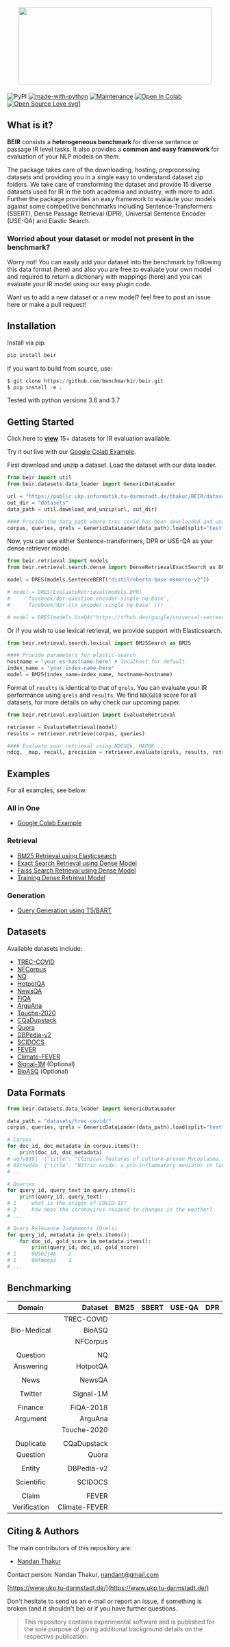 
<!-- <h1>
<img style="vertical-align:middle" width="120" height="120" src="https://raw.githubusercontent.com/benchmarkir/beir/main/images/color_logo.png" />
BeIR: A Heterogeneous Benchmark for IR
</h1> -->

<!-- <h1 text-align= "center">
    <img width="300" height="120" src="https://raw.githubusercontent.com/benchmarkir/beir/main/images/color_logo_transparent_cropped.png" style="vertical-align: middle;"/>
</h1> -->

<h1 style="text-align:center">
<img style="vertical-align:middle" width="450" height="180" src="https://raw.githubusercontent.com/benchmarkir/beir/main/images/color_logo_transparent_cropped.png" />
</h1>

<!-- <h3 align="center">
BEIR: A heterogeneous benchmark for Information Retrieval
</h3> -->


![PyPI](https://img.shields.io/pypi/v/beir)
[![made-with-python](https://img.shields.io/badge/Made%20with-Python-1f425f.svg?color=purple)](https://www.python.org/)
[![Maintenance](https://img.shields.io/badge/Maintained%3F-yes-green.svg)](https://GitHub.com/Nthakur20/StrapDown.js/graphs/commit-activity)
[![Open In Colab](https://colab.research.google.com/assets/colab-badge.svg)](https://colab.research.google.com/github/benchmarkir/beir/blob/main/examples/retrieval/Retrieval_Example.ipynb)
[![Open Source Love svg1](https://badges.frapsoft.com/os/v1/open-source.svg?v=103)](https://github.com/benchmarkir/beir/)

## What is it?

**BEIR** consists a **heterogeneous benchmark** for diverse sentence or passage IR level tasks. It also provides a **common and easy framework** for evaluation of your NLP models on them.

The package takes care of the downloading, hosting, preprocessing datasets and providing you in a single easy to understand dataset zip folders. We take care of transforming the dataset and provide 15 diverse datasets used for IR in the both academia and industry, with more to add. Further the package provides an easy framework to evalaute your models against some competitive benchmarks including Sentence-Transformers (SBERT), Dense Passage Retrieval (DPR), Universal Sentence Encoder (USE-QA) and Elastic Search.

### Worried about your dataset or model not present in the benchmark?

Worry not! You can easily add your dataset into the benchmark by following this data format (here) and also you are free to evaluate your own model and required to return a dictionary with mappings (here) and you can evaluate your IR model using our easy plugin code.

Want us to add a new dataset or a new model? feel free to post an issue here or make a pull request!

## Installation

Install via pip:

```python
pip install beir
```

If you want to build from source, use:

```python
$ git clone https://github.com/benchmarkir/beir.git
$ pip install -e .
```

Tested with python versions 3.6 and 3.7

## Getting Started

Click here to [**view**](https://public.ukp.informatik.tu-darmstadt.de/thakur/BEIR/datasets/) 15+ datasets for IR evaluation available.

Try it out live with our [Google Colab Example](https://colab.research.google.com/github/benchmarkir/beir/blob/main/examples/retrieval/Retrieval_Example.ipynb).

First download and unzip a dataset. Load the dataset with our data loader.

```python
from beir import util
from beir.datasets.data_loader import GenericDataLoader

url = "https://public.ukp.informatik.tu-darmstadt.de/thakur/BEIR/datasets/trec-covid.zip"
out_dir = "datasets"
data_path = util.download_and_unzip(url, out_dir)

#### Provide the data_path where trec-covid has been downloaded and unzipped
corpus, queries, qrels = GenericDataLoader(data_path).load(split="test")
```

Now, you can use either Sentence-transformers, DPR or USE-QA as your dense retriever model.

```python
from beir.retrieval import models
from beir.retrieval.search.dense import DenseRetrievalExactSearch as DRES

model = DRES(models.SentenceBERT("distilroberta-base-msmarco-v2"))

# model = DRES(EvaluateRetrieval(models.DPR(
#     'facebook/dpr-question_encoder-single-nq-base',
#     'facebook/dpr-ctx_encoder-single-nq-base' )))

# model = DRES(models.UseQA("https://tfhub.dev/google/universal-sentence-encoder-qa/3"))
```

Or if you wish to use lexical retrieval, we provide support with Elasticsearch.
```python
from beir.retrieval.search.lexical import BM25Search as BM25

#### Provide parameters for elastic-search
hostname = "your-es-hostname-here" # localhost for default
index_name = "your-index-name-here"
model = BM25(index_name=index_name, hostname=hostname)
```

Format of ``results`` is identical to that of ``qrels``. You can evaluate your IR performance using ``qrels`` and ``results``.
We find ``NDCG@10`` score for all datasets, for more details on why check our upcoming paper.

```python
from beir.retrieval.evaluation import EvaluateRetrieval

retriever = EvaluateRetrieval(model)
results = retriever.retrieve(corpus, queries)

#### Evaluate your retrieval using NDCG@k, MAP@K ...
ndcg, _map, recall, precision = retriever.evaluate(qrels, results, retriever.k_values)
```

## Examples

For all examples, see below:

### All in One
- [Google Colab Example](https://colab.research.google.com/github/benchmarkir/beir/blob/main/examples/retrieval/Retrieval_Example.ipynb)

### Retrieval
- [BM25 Retrieval using Elasticsearch](https://github.com/benchmarkir/beir/blob/main/examples/retrieval/evaluate_bm25.py)
- [Exact Search Retrieval using Dense Model](https://github.com/benchmarkir/beir/blob/main/examples/retrieval/evaluate_dense.py)
- [Faiss Search Retrieval using Dense Model](https://github.com/benchmarkir/beir/blob/main/examples/retrieval/evaluate_faiss_dense.py)
- [Training Dense Retrieval Model](https://github.com/benchmarkir/beir/blob/main/examples/retrieval/train_dense.py)

### Generation
- [Query Generation using T5/BART](https://github.com/benchmarkir/beir/blob/main/examples/generation/query_generator.py)

## Datasets

Available datasets include:

- [TREC-COVID](https://ir.nist.gov/covidSubmit/index.html)
- [NFCorpus](https://www.cl.uni-heidelberg.de/statnlpgroup/nfcorpus/)
- [NQ](https://ai.google.com/research/NaturalQuestions)
- [HotpotQA](https://hotpotqa.github.io/)
- [NewsQA](https://www.microsoft.com/en-us/research/project/newsqa-dataset/)
- [FiQA](https://sites.google.com/view/fiqa/home)
- [ArguAna](http://argumentation.bplaced.net/arguana/data)
- [Touche-2020](https://webis.de/events/touche-20/)
- [CQaDupstack](http://nlp.cis.unimelb.edu.au/resources/cqadupstack/)
- [Quora](https://www.quora.com/q/quoradata/First-Quora-Dataset-Release-Question-Pairs)
- [DBPedia-v2](https://iai-group.github.io/DBpedia-Entity/)
- [SCIDOCS](https://allenai.org/data/scidocs)
- [FEVER](https://fever.ai/)
- [Climate-FEVER](https://www.sustainablefinance.uzh.ch/en/research/climate-fever.html)
- [Signal-1M](https://research.signal-ai.com/datasets/signal1m-tweetir.html) (Optional)
- [BioASQ](http://bioasq.org/) (Optional)

## Data Formats

```python
from beir.datasets.data_loader import GenericDataLoader

data_path = "datasets/trec-covid/"
corpus, queries, qrels = GenericDataLoader(data_path).load(split="test")

# Corpus
for doc_id, doc_metadata in corpus.items():
    print(doc_id, doc_metadata)
# ug7v899j  {"title": "Clinical features of culture-proven Mycoplasma...", "text": "This retrospective chart review describes the epidemiology..."}
# 02tnwd4m  {"title": "Nitric oxide: a pro-inflammatory mediator in lung disease?, "text": "Inflammatory diseases of the respiratory tract are commonly associated..."}
# ...

# Queries
for query_id, query_text in query.items():
    print(query_id, query_text)
# 1     what is the origin of COVID-19?
# 2     how does the coronavirus respond to changes in the weather?
# ...

# Query Relevance Judgements (Qrels)
for query_id, metadata in qrels.items():
    for doc_id, gold_score in metadata.items():
        print(query_id, doc_id, gold_score)
# 1     005b2j4b    2
# 1     00fmeepz    1
# ...
```

## Benchmarking

| Domain     |Dataset       | BM25    | SBERT   | USE-QA  | DPR     |
| :---------:|------------: |:------: |:------: |:------: |:------: |
|            | TREC-COVID   |         |         |         |         |
| Bio-Medical| BioASQ       |         |         |         |         |
|            | NFCorpus     |         |         |         |         |
|            |              |         |         |         |         |
| Question   | NQ           |         |         |         |         |
| Answering  | HotpotQA     |         |         |         |         |
|            |              |         |         |         |         |
| News       | NewsQA       |         |         |         |         |
|            |              |         |         |         |         |
| Twitter    | Signal-1M    |         |         |         |         |
|            |              |         |         |         |         |
| Finance    | FiQA-2018    |         |         |         |         |
| Argument   | ArguAna      |         |         |         |         |
|            | Touche-2020  |         |         |         |         |
|            |              |         |         |         |         |
| Duplicate  | CQaDupstack  |         |         |         |         |
| Question   | Quora        |         |         |         |         |
|            |              |         |         |         |         |
|  Entity    | DBPedia-v2   |         |         |         |         |
|            |              |         |         |         |         |
| Scientific | SCIDOCS      |         |         |         |         |
|            |              |         |         |         |         |
| Claim      | FEVER        |         |         |         |         |
|Verification|Climate-FEVER |         |         |         |         |


## Citing & Authors

The main contributors of this repository are:
- [Nandan Thakur](https://github.com/Nthakur20) 

Contact person: Nandan Thakur, [nandant@gmail.com](mailto:nandant@gmail.com)

[https://www.ukp.tu-darmstadt.de/](https://www.ukp.tu-darmstadt.de/)

Don't hesitate to send us an e-mail or report an issue, if something is broken (and it shouldn't be) or if you have further questions.

> This repository contains experimental software and is published for the sole purpose of giving additional background details on the respective publication.

